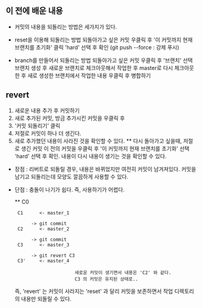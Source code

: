 ## 이 전에 배운 내용

- 커밋의 내용을 되돌리는 방법은 세가지가 있다.
- reset을 이용해 되돌리는 방법
  되돌아가고 싶은 커밋 우클릭 후
  '이 커밋까지 현재 브랜치를 초기화' 클릭
  'hard' 선택 후 확인
  (git push --force : 강제 푸시)

- branch를 만들어서 되돌리는 방법
  되돌아가고 싶은 커밋 우클릭 후
  '브랜치' 선택
  브랜치 생성 후 새로운 브랜치로 체크아웃해서 작업한 후
  master로 다시 체크아웃 한 후
  새로 생성한 브랜치에서 작업한 내용 우클릭 후 병합하기

## revert

1. 새로운 내용 추가 후 커밋하기
2. 새로 추가된 커밋, 방금 추가시킨 커밋을 우클릭 후
3. '커밋 되돌리기' 클릭
4. 저절로 커밋이 하나 더 생긴다.
5. 새로 추가했던 내용이 사라진 것을 확인할 수 있다.
   \*\* 다시 돌아가고 싶을때,
   저절로 생긴 커밋 이 전의 커밋을 우클릭 후
   '이 커밋까지 현재 브랜치를 초기화' 선택
   'hard' 선택 후 확인.
   내용이 다시 내용이 생기는 것을 확인할 수 있다.

- 장점 : 리버트로 되돌릴 경우, 내용은 바뀌었지만 여전히 커밋이 남겨져있다.
  커밋을 남기고 되돌리는데 모양도 깔끔하게 사용할 수 있다.
- 단점 : 충돌이 나기가 쉽다. 즉, 사용하기가 어렵다.

  \*\* C0

       C1      <- master_1

            -> git commit
       C2      <- master_2

            -> git commit
       C3      <- master_3

            -> git revert C3
       C3'     <- master_4

                            새로운 커밋이 생기면서 내용은 'C2' 와 같다.
                            C3 의 커밋은 유지된 상태로..

  즉, 'revert' 는 커밋이 사라지는 'reset' 과 달리
  커밋을 보존하면서 작업 디렉토리의 내용만 되돌릴 수 있다.
